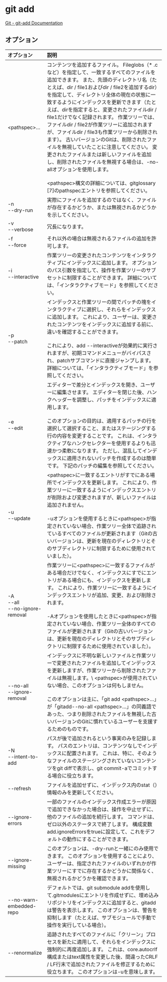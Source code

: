 # git add

[Git - git-add Documentation](https://git-scm.com/docs/git-add)

## オプション

|オプション|説明|
|:--|:--|
|\<pathspec\>…|コンテンツを追加するファイル。 Fileglobs（* .cなど）を指定して、一致するすべてのファイルを追加できます。 また、先頭のディレクトリ名（たとえば、dir / file1およびdir / file2を追加するdir）を指定して、ディレクトリ全体の現在の状態に一致するようにインデックスを更新できます（たとえば、dirを指定すると、変更されたファイルdir / file1だけでなく記録されます。 作業ツリーでは、ファイルdir / file2が作業ツリーに追加されますが、ファイルdir / file3も作業ツリーから削除されます）。 古いバージョンのGitは、削除されたファイルを無視していたことに注意してください。 変更されたファイルまたは新しいファイルを追加し、削除されたファイルを無視する場合は、-no-allオプションを使用します。<br><br>\<pathspec\>構文の詳細については、gitglossary [7]のpathspecエントリを参照してください。|
|-n<br>--dry-run|実際にファイルを追加するのではなく、ファイルが存在するかどうか、または無視されるかどうかを示してください。|
|-v<br>--verbose|冗長になります。|
|-f<br>--force|それ以外の場合は無視されるファイルの追加を許可します。|
|-i<br>--interactive|作業ツリーの変更されたコンテンツをインタラクティブにインデックスに追加します。 オプションのパス引数を指定して、操作を作業ツリーのサブセットに制限することができます。 詳細については、「インタラクティブモード」を参照してください。|
|-p<br>--patch|インデックスと作業ツリーの間でパッチの塊をインタラクティブに選択し、それらをインデックスに追加します。 これにより、ユーザーは、変更されたコンテンツをインデックスに追加する前に、違いを確認することができます。<br><br>これにより、add --interactiveが効果的に実行されますが、初期コマンドメニューがバイパスされ、patchサブコマンドに直接ジャンプします。 詳細については、「インタラクティブモード」を参照してください。|
|-e<br>--edit|エディターで差分とインデックスを開き、ユーザーに編集させます。 エディターを閉じた後、ハンクヘッダーを調整し、パッチをインデックスに適用します。<br><br>このオプションの目的は、適用するパッチの行を選択して選択すること、またはステージングする行の内容を変更することです。 これは、インタラクティブなハンクセレクターを使用するよりも迅速かつ柔軟になります。 ただし、混乱してインデックスに適用されないパッチを作成するのは簡単です。 下記のパッチの編集を参照してください。|
|-u<br>--update|\<pathspec\>に一致するエントリがすでにある場所でインデックスを更新します。 これにより、作業ツリーに一致するようにインデックスエントリが削除および変更されますが、新しいファイルは追加されません。<br><br>-uオプションを使用するときに\<pathspec\>が指定されていない場合、作業ツリー全体で追跡されているすべてのファイルが更新されます（Gitの古いバージョンは、更新を現在のディレクトリとそのサブディレクトリに制限するために使用されていました）。|
|-A<br>--all<br>--no-ignore-removal|作業ツリーに\<pathspec\>に一致するファイルがある場合だけでなく、インデックスにすでにエントリがある場合にも、インデックスを更新します。 これにより、作業ツリーに一致するようにインデックスエントリが追加、変更、および削除されます。<br><br>-Aオプションを使用したときに\<pathspec\>が指定されていない場合、作業ツリー全体のすべてのファイルが更新されます（Gitの古いバージョンは、更新を現在のディレクトリとそのサブディレクトリに制限するために使用されていました）。|
|--no-all<br>--ignore-removal|インデックスに不明な新しいファイルと作業ツリーで変更されたファイルを追加してインデックスを更新しますが、作業ツリーから削除されたファイルは無視します。\ \<pathspec\>が使用されていない場合、このオプションは何もしません。<br><br>このオプションは主に、「git add \<pathspec\>…」が「gitadd--no-all \<pathspec\>…」の同義語であった、つまり削除されたファイルを無視した古いバージョンのGitに慣れているユーザーを支援するためのものです。|
|-N<br>--intent-to-add|パスが後で追加されるという事実のみを記録します。 パスのエントリは、コンテンツなしでインデックスに配置されます。 これは、特に、そのようなファイルのステージングされていないコンテンツをgit diffで表示し、git commit-aでコミットする場合に役立ちます。|
|--refresh|ファイルを追加せずに、インデックス内のstat（）情報のみを更新してください。|
|--ignore-errors|一部のファイルのインデックス作成エラーが原因で追加できなかった場合は、操作を中止せずに、他のファイルの追加を続行します。 コマンドは、ゼロ以外のステータスで終了します。 構成変数add.ignoreErrorsをtrueに設定して、これをデフォルトの動作にすることができます。|
|--ignore-missing|このオプションは、-dry-runと一緒にのみ使用できます。 このオプションを使用することにより、ユーザーは、指定されたファイルのいずれかが作業ツリーにすでに存在するかどうかに関係なく、無視されるかどうかを確認できます。|
|--no-warn-embedded-repo|デフォルトでは、git submodule addを使用して.gitmodulesにエントリを作成せずに、埋め込みリポジトリをインデックスに追加すると、gitaddは警告を表示します。 このオプションは、警告を抑制します（たとえば、サブモジュールで手動で操作を実行している場合）。|
|--renormalize|追跡されたすべてのファイルに「クリーン」プロセスを新たに適用して、それらをインデックスに強制的に再度追加します。 これは、core.autocrlf構成またはtext属性を変更した後、間違ったCRLF / LF行末で追加されたファイルを修正するために役立ちます。 このオプションは-uを意味します。|
